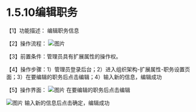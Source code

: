 # 1.5.10编辑职务

【1】功能描述： 编辑职务信息

【2】操作流程：
![图片](~@img/1/1.5.10_p1.png)

【3】前置条件：管理员具有扩展属性的操作权。

【4】操作步骤：1）管理员登录后台；2）进入组织架构-扩展属性-职务设置页面；3）在要编辑的职务后点击编辑；4）输入新的信息，编辑成功

【5】操作界面：
![图片](~@img/1/1.5.10_p2.png)
在要编辑的职务后点击编辑

![图片](~@img/1/1.5.10_p3.png)
输入新的信息后点击确定，编辑成功
